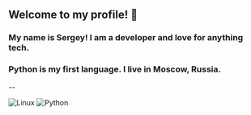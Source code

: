 ## Welcome to my profile! 👋  
### My name is Sergey! I am a developer and love for anything tech.  
### Python is my first language. I live in Moscow, Russia.  
--

![Linux](https://img.shields.io/badge/Linux-FCC624?style=for-the-badge&logo=linux&logoColor=black)
![Python](https://img.shields.io/badge/python-3670A0?style=for-the-badge&logo=python&logoColor=ffdd54)
